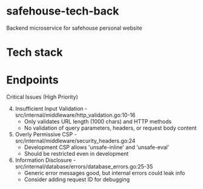 # safehouse-tech-back
Backend microservice for safehouse personal website

# Tech stack

# Endpoints



Critical Issues (High Priority)


4. Insufficient Input Validation - src/internal/middleware/http_validation.go:10-16
   - Only validates URL length (1000 chars) and HTTP methods
   - No validation of query parameters, headers, or request body content
5. Overly Permissive CSP - src/internal/middleware/security_headers.go:24
   - Development CSP allows 'unsafe-inline' and 'unsafe-eval'
   - Should be restricted even in development
6. Information Disclosure - src/internal/database/errors/database_errors.go:25-35
   - Generic error messages good, but internal errors could leak info
   - Consider adding request ID for debugging
